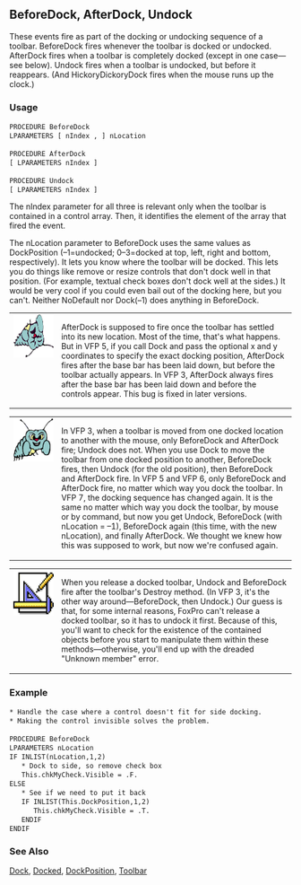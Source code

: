## BeforeDock, AfterDock, Undock

These events fire as part of the docking or undocking sequence of a toolbar. BeforeDock fires whenever the toolbar is docked or undocked. AfterDock fires when a toolbar is completely docked (except in one case&mdash;see below). Undock fires when a toolbar is undocked, but before it reappears. (And HickoryDickoryDock fires when the mouse runs up the clock.)

### Usage

```foxpro
PROCEDURE BeforeDock
LPARAMETERS [ nIndex , ] nLocation

PROCEDURE AfterDock
[ LPARAMETERS nIndex ]

PROCEDURE Undock
[ LPARAMETERS nIndex ]
```

The nIndex parameter for all three is relevant only when the toolbar is contained in a control array. Then, it identifies the element of the array that fired the event.

The nLocation parameter to BeforeDock uses the same values as DockPosition (&ndash;1=undocked; 0&ndash;3=docked at top, left, right and bottom, respectively). It lets you know where the toolbar will be docked. This lets you do things like remove or resize controls that don't dock well in that position. (For example, textual check boxes don't dock well at the sides.) It would be very cool if you could even bail out of the docking here, but you can't. Neither NoDefault nor Dock(&ndash;1) does anything in BeforeDock.

<table>
<tr>
  <td width="17%" valign="top">
<img width="95" height="77" src="fixbug1.gif">
  </td>
  <td width="83%">
  <p>AfterDock is supposed to fire once the toolbar has settled into its new location. Most of the time, that's what happens. But in VFP 5, if you call Dock and pass the optional x and y coordinates to specify the exact docking position, AfterDock fires after the base bar has been laid down, but before the toolbar actually appears. In VFP 3, AfterDock always fires after the base bar has been laid down and before the controls appear. This bug is fixed in later versions.</p>
  </td>
 </tr>
</table>

<table>
<tr>
  <td width="17%" valign="top">
<img width="95" height="78" src="bug.gif">
  </td>
  <td width="83%">
  <p>In VFP 3, when a toolbar is moved from one docked location to another with the mouse, only BeforeDock and AfterDock fire; Undock does not. When you use Dock to move the toolbar from one docked position to another, BeforeDock fires, then Undock (for the old position), then BeforeDock and AfterDock fire. In VFP 5 and VFP 6, only BeforeDock and AfterDock fire, no matter which way you dock the toolbar. In VFP 7, the docking sequence has changed again. It is the same no matter which way you dock the toolbar, by mouse or by command, but now you get Undock, BeforeDock (with nLocation = &ndash;1), BeforeDock again (this time, with the new nLocation), and finally AfterDock. We thought we knew how this was supposed to work, but now we're confused again.</p>
  </td>
 </tr>
</table>

<table>
<tr>
  <td width="17%" valign="top">
<img width="83" height="82" src="Design.gif">
  </td>
  <td width="83%">
  <p>When you release a docked toolbar, Undock and BeforeDock fire after the toolbar's Destroy method. (In VFP 3, it's the other way around&mdash;BeforeDock, then Undock.) Our guess is that, for some internal reasons, FoxPro can't release a docked toolbar, so it has to undock it first. Because of this, you'll want to check for the existence of the contained objects before you start to manipulate them within these methods&mdash;otherwise, you'll end up with the dreaded &quot;Unknown member&quot; error.</p>
  </td>
 </tr>
</table>

### Example

```foxpro
* Handle the case where a control doesn't fit for side docking.
* Making the control invisible solves the problem.

PROCEDURE BeforeDock
LPARAMETERS nLocation
IF INLIST(nLocation,1,2)
   * Dock to side, so remove check box
   This.chkMyCheck.Visible = .F.
ELSE
   * See if we need to put it back
   IF INLIST(This.DockPosition,1,2)
      This.chkMyCheck.Visible = .T.
   ENDIF
ENDIF
```
### See Also

[Dock](s4g410.md), [Docked](s4g495.md), [DockPosition](s4g495.md), [Toolbar](s4g535.md)
